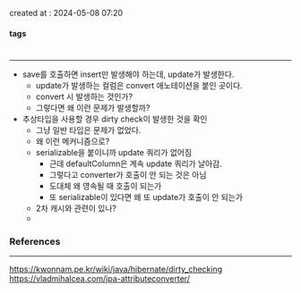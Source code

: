 created at : 2024-05-08 07:20

#### tags

#

--- 

- save를 호출하면 insert만 발생해야 하는데, update가 발생한다.
	- update가 발생하는 컬럼은 convert 애노테이션을 붙인 곳이다.
	- convert 시 발생하는 것인가?
	- 그렇다면 왜 이런 문제가 발생할까?
- 추상타입을 사용할 경우 dirty check이 발생한 것을 확인
	- 그냥 일반 타입은 문제가 없었다.
	- 왜 이런 메커니즘으로?
	- serializable을 붙이니까 update 쿼리가 없어짐
		- 근데 defaultColumn은 계속 update 쿼리가 날아감.
		- 그렇다고 converter가 호출이 안 되는 것은 아님
		- 도대체 왜 영속될 때 호출이 되는가
		- 또 serializable이 있다면 왜 또 update가 호출이 안 되는가
	- 2차 캐시와 관련이 있나?
	- 

### References
---
[]()
https://kwonnam.pe.kr/wiki/java/hibernate/dirty_checking
https://vladmihalcea.com/jpa-attributeconverter/